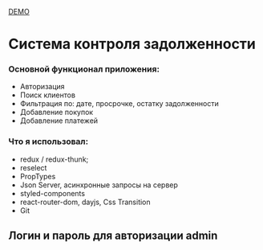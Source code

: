 [DEMO](https://evening-castle-26471.herokuapp.com/)

# Система контроля задолженности

### Основной функционал приложения: 
- Авторизация
- Поиск клиентов
- Фильтрация по: дате, просрочке, остатку задолженности 
- Добавление покупок
- Добавление платежей

 ### Что я использовал: 
 - redux / redux-thunk;
 - reselect
 - PropTypes
 - Json Server, асинхронные запросы на сервер
 - styled-components
 - react-router-dom, dayjs, Css Transition
 - Git
## Логин и пароль для авторизации admin
